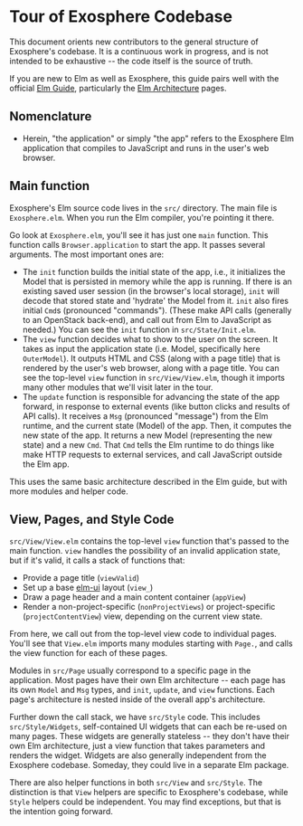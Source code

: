 # Tour of Exosphere Codebase

This document orients new contributors to the general structure of Exosphere's codebase. It is a continuous work in progress, and is not intended to be exhaustive -- the code itself is the source of truth.

If you are new to Elm as well as Exosphere, this guide pairs well with the official [Elm Guide](https://guide.elm-lang.org), particularly the [Elm Architecture](https://guide.elm-lang.org/architecture) pages.

## Nomenclature

- Herein, "the application" or simply "the app" refers to the Exosphere Elm application that compiles to JavaScript and runs in the user's web browser.

## Main function

Exosphere's Elm source code lives in the `src/` directory. The main file is `Exosphere.elm`. When you run the Elm compiler, you're pointing it there.

Go look at `Exosphere.elm`, you'll see it has just one `main` function. This function calls `Browser.application` to start the app. It passes several arguments. The most important ones are:

- The `init` function builds the initial state of the app, i.e., it initializes the Model that is persisted in memory while the app is running. If there is an existing saved user session (in the browser's local storage), `init` will decode that stored state and 'hydrate' the Model from it. `init` also fires initial `Cmd`s (pronounced "commands"). (These make API calls (generally to an OpenStack back-end), and call out from Elm to JavaScript as needed.) You can see the `init` function in `src/State/Init.elm`.
- The `view` function decides what to show to the user on the screen. It takes as input the application state (i.e. Model, specifically here `OuterModel`). It outputs HTML and CSS (along with a page title) that is rendered by the user's web browser, along with a page title. You can see the top-level `view` function in `src/View/View.elm`, though it imports many other modules that we'll visit later in the tour.
- The `update` function is responsible for advancing the state of the app forward, in response to external events (like button clicks and results of API calls). It receives a `Msg` (pronounced "message") from the Elm runtime, and the current state (Model) of the app. Then, it computes the new state of the app. It returns a new Model (representing the new state) and a new `Cmd`. That `Cmd` tells the Elm runtime to do things like make HTTP requests to external services, and call JavaScript outside the Elm app.

This uses the same basic architecture described in the Elm guide, but with more modules and helper code.


## View, Pages, and Style Code

`src/View/View.elm` contains the top-level `view` function that's passed to the main function. `view` handles the possibility of an invalid application state, but if it's valid, it calls a stack of functions that:

- Provide a page title (`viewValid`)
- Set up a base [elm-ui](https://package.elm-lang.org/packages/mdgriffith/elm-ui) layout (`view_`)
- Draw a page header and a main content container (`appView`)
- Render a non-project-specific (`nonProjectViews`) or project-specific (`projectContentView`) view, depending on the current view state.

From here, we call out from the top-level view code to individual pages. You'll see that `View.elm` imports many modules starting with `Page.`, and calls the view function for each of these pages.

Modules in `src/Page` usually correspond to a specific page in the application. Most pages have their own Elm architecture -- each page has its own `Model` and `Msg` types, and `init`, `update`, and `view` functions. Each page's architecture is nested inside of the overall app's architecture.

Further down the call stack, we have `src/Style` code. This includes `src/Style/Widgets`, self-contained UI widgets that can each be re-used on many pages. These widgets are generally stateless -- they don't have their own Elm architecture, just a view function that takes parameters and renders the widget. Widgets are also generally independent from the Exosphere codebase. Someday, they could live in a separate Elm package.

There are also helper functions in both `src/View` and `src/Style`. The distinction is that `View` helpers are specific to Exosphere's codebase, while `Style` helpers could be independent. You may find exceptions, but that is the intention going forward.